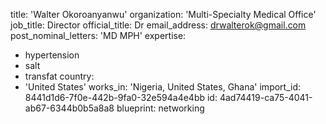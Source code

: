 title: 'Walter Okoroanyanwu'
organization: 'Multi-Specialty Medical Office'
job_title: Director
official_title: Dr
email_address: drwalterok@gmail.com
post_nominal_letters: 'MD MPH'
expertise:
  - hypertension
  - salt
  - transfat
country:
  - 'United States'
works_in: 'Nigeria, United States, Ghana'
import_id: 8441d1d6-7f0e-442b-9fa0-32e594a4e4bb
id: 4ad74419-ca75-4041-ab67-6344b0b5a8a8
blueprint: networking
